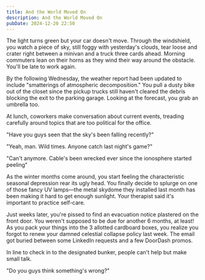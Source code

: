 ```yaml
---
title: And the World Moved On
description: And the World Moved On
pubDate: 2024-12-20 22:50
---
```


The light turns green but your car doesn't move. Through the windshield, you watch a piece of sky, still foggy with yesterday's clouds, tear loose and crater right between a minivan and a truck three cards ahead. Morning commuters lean on their horns as they wind their way around the obstacle. You'll be late to work again.

By the following Wednesday, the weather report had been updated to include "smatterings of atmospheric decomposition." You pull a dusty bike out of the closet since the pickup trucks still haven't cleared the debris blocking the exit to the parking garage. Looking at the forecast, you grab an umbrella too.

At lunch, coworkers make conversation about current events, treading carefully around topics that are too political for the office.

"Have you guys seen that the sky's been falling recently?"

"Yeah, man. Wild times. Anyone catch last night's game?"

"Can't anymore. Cable's been wrecked ever since the ionosphere started peeling"

As the winter months come around, you start feeling the characteristic seasonal depression rear its ugly head. You finally decide to splurge on one of those fancy UV lamps—the metal skydome they installed last month has been making it hard to get enough sunlight. Your therapist said it's important to practice self-care.

Just weeks later, you're pissed to find an evacuation notice plastered on the front door. You weren't supposed to be due for another 6 months, at least! As you pack your things into the 3 allotted cardboard boxes, you realize you forgot to renew your damned celestial collapse policy last week. The email got buried between some LinkedIn requests and a few DoorDash promos.

In line to check in to the designated bunker, people can't help but make small talk.

"Do you guys think something's wrong?"

